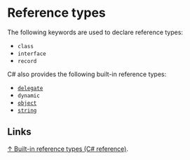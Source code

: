 # Reference types

The following keywords are used to declare reference types:

- `class`
- `interface`
- `record`

C# also provides the following built-in reference types:

- [`delegate`](delegate.md)
- `dynamic`
- [`object`](object.md)
- [`string`](string/string.md)

## Links

[↑ Built-in reference types (C# reference)](https://learn.microsoft.com/en-us/dotnet/csharp/language-reference/builtin-types/reference-types).
